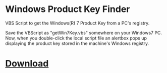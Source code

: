 # Windows Product Key Finder

VBS Script to get the Windows(R) 7 Product Key from a PC's registry.

Save the VBScript as "getWin7Key.vbs" somewhere on your Windows7 PC.
Now, when you double-click the local script file an alertbox pops up
displaying the product key stored in the machine's Windows registry.

# [Download](https://github.com/andibde/Windows-Product-Key-Finder/relases)
